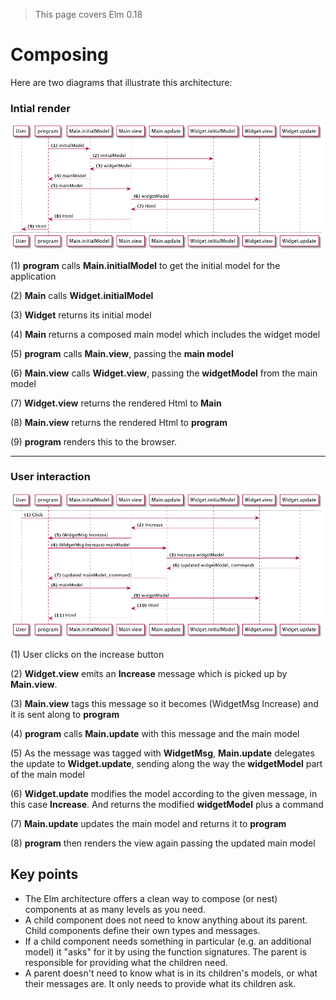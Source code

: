 > This page covers Elm 0.18

# Composing

Here are two diagrams that illustrate this architecture:

### Intial render

![Flow](06-composing.png)

(1) __program__ calls __Main.initialModel__ to get the initial model for the application

(2) __Main__ calls __Widget.initialModel__

(3) __Widget__ returns its initial model

(4) __Main__ returns a composed main model which includes the widget model

(5) __program__ calls __Main.view__, passing the __main model__

(6) __Main.view__ calls __Widget.view__, passing the __widgetModel__ from the main model

(7) __Widget.view__ returns the rendered Html to __Main__

(8) __Main.view__ returns the rendered Html to __program__

(9) __program__ renders this to the browser.

---

### User interaction

![Flow](06-composing_001.png)

(1) User clicks on the increase button

(2) __Widget.view__ emits an __Increase__ message which is picked up by __Main.view__.

(3) __Main.view__ tags this message so it becomes (WidgetMsg Increase) and it is sent along to __program__

(4) __program__ calls __Main.update__ with this message and the main model

(5) As the message was tagged with __WidgetMsg__, __Main.update__ delegates the update to __Widget.update__, sending along the way the __widgetModel__ part of the main model

(6) __Widget.update__ modifies the model according to the given message, in this case __Increase__. And returns the modified __widgetModel__ plus a command

(7) __Main.update__ updates the main model and returns it to __program__

(8) __program__ then renders the view again passing the updated main model

## Key points

- The Elm architecture offers a clean way to compose (or nest) components at as many levels as you need.
- A child component does not need to know anything about its parent. Child components define their own types and messages.
- If a child component needs something in particular (e.g. an additional model) it "asks" for it by using the function signatures. The parent is responsible for providing what the children need.
- A parent doesn't need to know what is in its children's models, or what their messages are.  It only needs to provide what its children ask.
